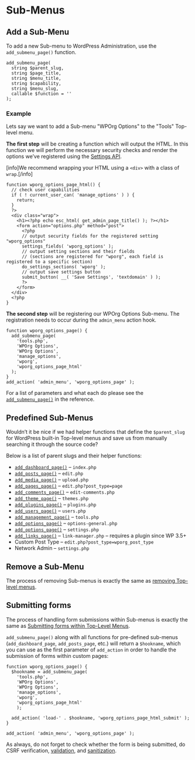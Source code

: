 # Sub-Menus

## Add a Sub-Menu

To add a new Sub-menu to WordPress Administration, use the `add_submenu_page()` function.

```
add_submenu_page(
  string $parent_slug,
  string $page_title,
  string $menu_title,
  string $capability,
  string $menu_slug,
  callable $function = ''
);
```
### Example

Lets say we want to add a Sub-menu "WPOrg Options" to the "Tools" Top-level menu.

**The first step** will be creating a function which will output the HTML. In this function we will perform the necessary security checks and render the options we’ve registered using the [Settings API](https://developer.wordpress.org/plugins/settings/).

[info]We recommend wrapping your HTML using a `<div>` with a class of `wrap`.[/info]

```
function wporg_options_page_html() {
  // check user capabilities
  if ( ! current_user_can( 'manage_options' ) ) {
    return;
  }
  ?>
  <div class="wrap">
    <h1><?php echo esc_html( get_admin_page_title() ); ?></h1>
    <form action="options.php" method="post">
      <?php
      // output security fields for the registered setting "wporg_options"
      settings_fields( 'wporg_options' );
      // output setting sections and their fields
      // (sections are registered for "wporg", each field is registered to a specific section)
      do_settings_sections( 'wporg' );
      // output save settings button
      submit_button( __( 'Save Settings', 'textdomain' ) );
      ?>
    </form>
  </div>
  <?php
}
```

**The second step** will be registering our WPOrg Options Sub-menu. The registration needs to occur during the `admin_menu` action hook.

```
function wporg_options_page() {
  add_submenu_page(
    'tools.php',
    'WPOrg Options',
    'WPOrg Options',
    'manage_options',
    'wporg',
    'wporg_options_page_html'
  );
}
add_action( 'admin_menu', 'wporg_options_page' );
```

For a list of parameters and what each do please see the [`add_submenu_page()`](https://developer.wordpress.org/reference/functions/add_submenu_page/) in the reference.

## Predefined Sub-Menus

Wouldn’t it be nice if we had helper functions that define the `$parent_slug` for WordPress built-in Top-level menus and save us from manually searching it through the source code?

Below is a list of parent slugs and their helper functions:

- [`add_dashboard_page()`](https://developer.wordpress.org/reference/functions/add_dashboard_page/) – `index.php`
- [`add_posts_page()`](https://developer.wordpress.org/reference/functions/add_posts_page/) – `edit.php`
- [`add_media_page()`](https://developer.wordpress.org/reference/functions/add_media_page/) – `upload.php`
- [`add_pages_page()`](https://developer.wordpress.org/reference/functions/add_pages_page/) – `edit.php?post_type=page`
- [`add_comments_page()`](https://developer.wordpress.org/reference/functions/add_comments_page/) – `edit-comments.php`
- [`add_theme_page()`](https://developer.wordpress.org/reference/functions/add_theme_page/) – `themes.php`
- [`add_plugins_page()`](https://developer.wordpress.org/reference/functions/add_plugins_page/) – `plugins.php`
- [`add_users_page()`](hhttps://developer.wordpress.org/reference/functions/add_users_page/) – `users.php`
- [`add_management_page()`](https://developer.wordpress.org/reference/functions/add_management_page/) – `tools.php`
- [`add_options_page()`](https://developer.wordpress.org/reference/functions/add_options_page/) – `options-general.php`
- [`add_options_page()`](https://developer.wordpress.org/reference/functions/add_options_page/) – `settings.php`
- [`add_links_page()`](https://developer.wordpress.org/reference/functions/add_links_page/) – `link-manager.php` – requires a plugin since WP 3.5+
- Custom Post Type – `edit.php?post_type=wporg_post_type`
- Network Admin – `settings.php`

## Remove a Sub-Menu

The process of removing Sub-menus is exactly the same as [removing Top-level menus](https://developer.wordpress.org/plugins/administration-menus/top-level-menus/#remove-a-top-level-menu).

## Submitting forms

The process of handling form submissions within Sub-menus is exactly the same as [Submitting forms within Top-Level Menus](https://developer.wordpress.org/plugins/administration-menus/top-level-menus/#submitting-forms).

`add_submenu_page()` along with all functions for pre-defined sub-menus (`add_dashboard_page`, `add_posts_page`, etc.) will return a `$hookname`, which you can use as the first parameter of `add_action` in order to handle the submission of forms within custom pages:

```
function wporg_options_page() {
  $hookname = add_submenu_page(
    'tools.php',
    'WPOrg Options',
    'WPOrg Options',
    'manage_options',
    'wporg',
    'wporg_options_page_html'
    );

  add_action( 'load-' . $hookname, 'wporg_options_page_html_submit' );
}

add_action( 'admin_menu', 'wporg_options_page' );
```

As always, do not forget to check whether the form is being submitted, do CSRF verification, [validation](https://developer.wordpress.org/apis/security/data-validation/), and [sanitization](https://developer.wordpress.org/apis/security/sanitizing/).
